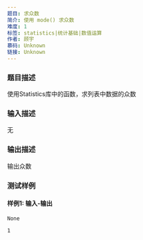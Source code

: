 ```yaml
---
题目: 求众数
简介: 使用 mode() 求众数
难度: 1
标签: statistics|统计基础|数值运算
作者: 顾宇
慕码: Unknown
链接: Unknown
---
```


### 题目描述

使用Statistics库中的函数，求列表中数据的众数

### 输入描述

无

### 输出描述

输出众数

### 测试样例

#### 样例1: 输入-输出

```
None
```

```
1
```

